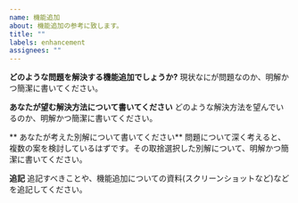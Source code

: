 ```yaml
---
name: 機能追加
about: 機能追加の参考に致します。
title: ""
labels: enhancement
assignees: ""
---
```


**どのような問題を解決する機能追加でしょうか?**
現状なにが問題なのか、明解かつ簡潔に書いてください。

**あなたが望む解決方法について書いてください**
どのような解決方法を望んでいるのか、明解かつ簡潔に書いてください。

** あなたが考えた別解について書いてください**
問題について深く考えると、複数の案を検討しているはずです。その取捨選択した別解について、明解かつ簡潔に書いてください。

**追記**
追記すべきことや、機能追加についての資料(スクリーンショットなど)などを追記してください。
